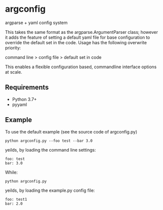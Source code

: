 # argconfig
argparse + yaml config system

This takes the same format as the argparse.ArgumentParser class; however
it adds the feature of setting a default yaml file for base configuration
to override the default set in the code. Usage has the following overwrite
priority:

command line > config file > default set in code

This enables a flexible configuration based, commandline interface options
at scale.

## Requirements
* Python 3.7+
* pyyaml

## Example
To use the default example (see the source code of argconfig.py)
```
python argconfig.py --foo test --bar 3.0
```
yeilds, by loading the command line settings:
```
foo: test
bar: 3.0
```
While:
```
python argconfig.py
```
yeilds, by loading the example.py config file:
```
foo: test1
bar: 2.0
```